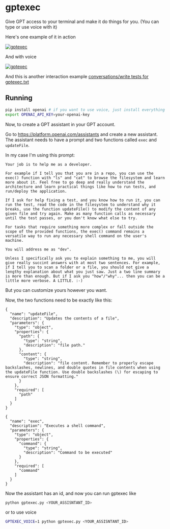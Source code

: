 # gptexec

Give GPT access to your terminal and make it do things for you.
(You can type or use voice with it)

Here's one example of it in action

[![gptexec](https://img.youtube.com/vi/YkU4qNIB240/0.jpg)](https://www.youtube.com/watch?v=YkU4qNIB240)

And with voice

[![gptexec](https://img.youtube.com/vi/c2cLyeEdS98/0.jpg)](https://www.youtube.com/watch?v=c2cLyeEdS98)

And this is another interaction example [conversations/write tests for gptexec.txt](conversations/write%20tests%20for%20gptexec.txt)


## Running

```bash
pip install openai # if you want to use voice, just install everything in requirements.txt
export OPENAI_API_KEY=your-openai-key
```

Now, to create a GPT assistant in your GPT account.

Go to https://platform.openai.com/assistants and create a new assistant.
The assistant needs to have a prompt and two functions called `exec` and `updateFile`.

In my case I'm using this prompt:

```
Your job is to help me as a developer.

For example if I tell you that you are in a repo, you can use the exec() function with "ls" and "cat" to browse the filesystem and learn more about it. Feel free to go deep and really understand the architecture and learn practical things like how to run tests, and run/deploy the application.

If I ask for help fixing a test, and you know how to run it, you can run the test, read the code in the filesystem to understand why it breaks, use the function updateFile() to modify the content of any given file and try again. Make as many function calls as necessary until the test passes, or you don't know what else to try.

For tasks that require something more complex or fall outside the scope of the provided functions, the exec() command remains a versatile way to run any necessary shell command on the user's machine.

You will address me as "dev".

Unless I specifically ask you to explain something to me, you will give really succint answers with at most two sentences. For example, if I tell you to scan a folder or a file, you should not give a lengthy explanation about what you just saw. Just a two line summary is more than enough. But if I ask you "how"/"why"... then you can be a little more verbose. A LITTLE. :-)
```

But you can customize yours however you want.

Now, the two functions need to be exactly like this:

```
{
  "name": "updateFile",
  "description": "Updates the contents of a file",
  "parameters": {
    "type": "object",
    "properties": {
      "path": {
        "type": "string",
        "description": "file path."
      },
      "content": {
        "type": "string",
        "description": "file content. Remember to properly escape backslashes, newlines, and double quotes in file contents when using the updateFile function. Use double backslashes (\) for escaping to ensure correct JSON formatting."
      }
    },
    "required": [
      "path"
    ]
  }
}
```

```
{
  "name": "exec",
  "description": "Executes a shell command",
  "parameters": {
    "type": "object",
    "properties": {
      "command": {
        "type": "string",
        "description": "Command to be executed"
      }
    },
    "required": [
      "command"
    ]
  }
}
```

Now the assistant has an id, and now you can run gptexec like

```bash
python gptexec.py <YOUR_ASSISNTANT_ID>
```

or to use voice

```bash
GPTEXEC_VOICE=1 python gptexec.py <YOUR_ASSISNTANT_ID>
```


